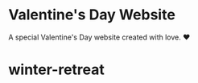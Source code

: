 # Valentine's Day Website

A special Valentine's Day website created with love. ❤️
# winter-retreat
